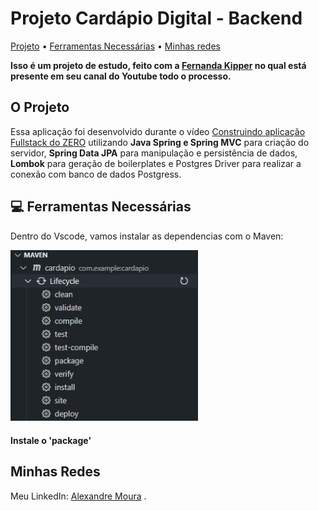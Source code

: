 <h1>Projeto Cardápio Digital - Backend</h1>

<p align="center" >

<a href="#Project">Projeto</a> •
  <a href="#tools">Ferramentas Necessárias</a> •
  <a href="#minhas-redes">Minhas redes</a> 

</p>

**Isso é um projeto de estudo, feito com a [Fernanda Kipper](https://github.com/Fernanda-Kipper) no qual está presente em seu canal do Youtube todo o processo.**


<h2 id = "Project">O Projeto</h2>

Essa aplicação foi desenvolvido durante o vídeo [Construindo aplicação Fullstack do ZERO](https://www.youtube.com/@kipperdev) utilizando **Java Spring e Spring MVC** para criação do servidor, **Spring Data JPA** para manipulação e persistência de dados, **Lombok** para geração de boilerplates e Postgres Driver para realizar a conexão com banco de dados Postgress.

<h2 id = "tools" >💻 Ferramentas Necessárias</h2>

Dentro do Vscode, vamos instalar as dependencias com o Maven:

<img width="300px" src="./.github/imagem1.png">  

#### Instale o 'package'

<h2 id = "Minhas-redes">Minhas Redes</h2>

Meu LinkedIn: [Alexandre Moura](https://www.linkedin.com/in/alexandre-moura-6148a0207/) . 